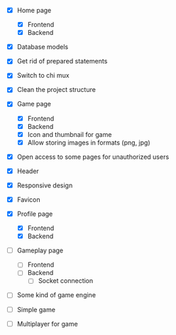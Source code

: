 - [X] Home page
    - [X] Frontend
    - [X] Backend

- [X] Database models
- [X] Get rid of prepared statements
- [X] Switch to chi mux
- [X] Clean the project structure

- [X] Game page
    - [X] Frontend
    - [X] Backend
    - [X] Icon and thumbnail for game
    - [X] Allow storing images in formats (png, jpg)

- [X] Open access to some pages for unauthorized users
- [X] Header
- [X] Responsive design
- [X] Favicon

- [X] Profile page
    - [X] Frontend
    - [X] Backend

- [ ] Gameplay page
    - [ ] Frontend
    - [ ] Backend
        - [ ] Socket connection

- [ ] Some kind of game engine

- [ ] Simple game

- [ ] Multiplayer for game